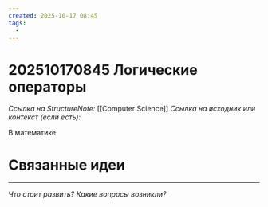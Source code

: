 ```yaml
---
created: 2025-10-17 08:45
tags:
  - 
---
```

# 202510170845 Логические операторы

*Ссылка на StructureNote:* [[Computer Science]]
*Ссылка на исходник или контекст (если есть):* 

В математике 

# Связанные идеи

---

*Что стоит развить? Какие вопросы возникли?*